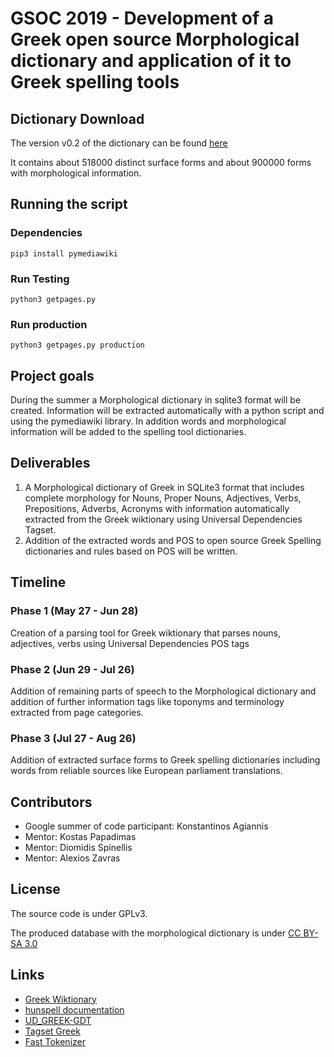 # GSOC 2019 - Development of a Greek open source Morphological dictionary and application of it to Greek spelling tools

## Dictionary Download

The version v0.2 of the dictionary can be found [here](http://snf-869216.vm.okeanos.grnet.gr/dict-v0.2.zip)

It contains about 518000 distinct surface forms and about 900000 forms with morphological information. 

## Running the script

### Dependencies

```
pip3 install pymediawiki
```

### Run Testing

```
python3 getpages.py
```

### Run production

```
python3 getpages.py production
```

## Project goals

During the summer a Morphological dictionary in sqlite3 format will be created.
Information will be extracted automatically with a python script and using
the pymediawiki library. In addition words and morphological information
will be added to the spelling tool dictionaries.

## Deliverables

1. A Morphological dictionary of Greek in SQLite3 format that includes complete morphology for 
 Nouns, Proper Nouns, Adjectives, Verbs, Prepositions, Adverbs, Acronyms
 with information automatically extracted from the Greek wiktionary
 using Universal Dependencies Tagset.
2. Addition of the extracted words and POS to open source Greek Spelling
 dictionaries and rules based on POS will be written.

## Timeline

### Phase 1 (May 27 - Jun 28)

Creation of a parsing tool for Greek wiktionary that parses nouns, adjectives, verbs using Universal Dependencies POS tags

### Phase 2 (Jun 29 - Jul 26)

Addition of remaining parts of speech to the Morphological dictionary and
 addition of further information tags like toponyms and terminology extracted from page categories.

### Phase 3 (Jul 27 - Aug 26)

 Addition of extracted surface forms to Greek spelling dictionaries including words from reliable sources like European parliament translations.

## Contributors

* Google summer of code participant: Konstantinos Agiannis
* Mentor: Kostas Papadimas
* Mentor: Diomidis Spinellis
* Mentor: Alexios Zavras


## License

The source code is under GPLv3.

The produced database with the morphological dictionary is under [CC BY-SA 3.0](https://creativecommons.org/licenses/by-sa/3.0/)

## Links

 * [Greek Wiktionary](https://el.wiktionary.org/)
 * [hunspell documentation](https://www.systutorials.com/docs/linux/man/4-hunspell/)
 * [UD\_GREEK-GDT](https://github.com/UniversalDependencies/UD_Greek-GDT/)
 * [Tagset Greek](http://nlp.ilsp.gr/nlp/tagset_examples/tagset_el/)
 * [Fast Tokenizer](https://github.com/algorithm314/fast-tokenizer)
